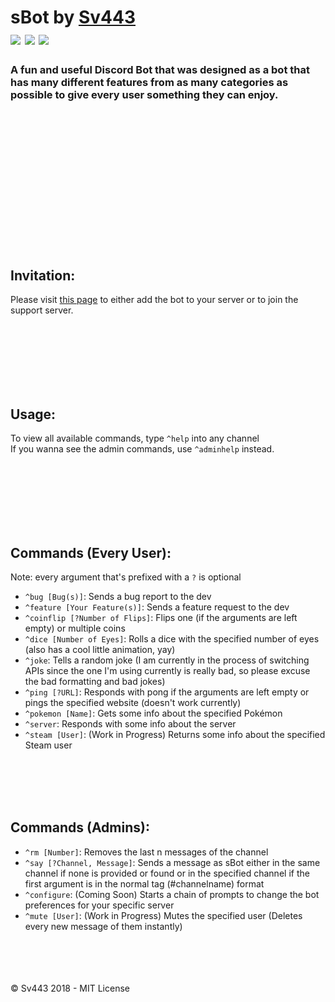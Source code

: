 # sBot by [Sv443](https://sv443.net/)<br>[![](https://img.shields.io/github/license/Sv443/CloudflareDUC.svg?style=flat-square)](https://github.com/Sv443/CloudflareDUC/blob/master/LICENSE) [![](https://img.shields.io/github/issues/Sv443/CloudflareDUC.svg?style=flat-square)](https://github.com/Sv443/CloudflareDUC/issues) [![](https://img.shields.io/github/stars/Sv443/CloudflareDUC.svg?style=flat-square)](https://github.com/Sv443/CloudflareDUC/)
### A fun and useful Discord Bot that was designed as a bot that has many different features from as many categories as possible to give every user something they can enjoy.

<br><br><br><br><br><br><br><br><br><br><br><br><br>

## Invitation:
Please visit [this page](https://sv443.net/r/sBot) to either add the bot to your server or to join the support server.

<br><br><br><br><br><br>

## Usage:
To view all available commands, type `^help` into any channel<br>
If you wanna see the admin commands, use `^adminhelp` instead.

<br><br><br><br><br><br>

## Commands (Every User):

Note: every argument that's prefixed with a `?` is optional

- `^bug [Bug(s)]`: Sends a bug report to the dev
- `^feature [Your Feature(s)]`: Sends a feature request to the dev
- `^coinflip [?Number of Flips]`: Flips one (if the arguments are left empty) or multiple coins
- `^dice [Number of Eyes]`: Rolls a dice with the specified number of eyes (also has a cool little animation, yay)
- `^joke`: Tells a random joke (I am currently in the process of switching APIs since the one I'm using currently is really bad, so please excuse the bad formatting and bad jokes)
- `^ping [?URL]`: Responds with pong if the arguments are left empty or pings the specified website (doesn't work currently)
- `^pokemon [Name]`: Gets some info about the specified Pokémon
- `^server`: Responds with some info about the server
- `^steam [User]`: (Work in Progress) Returns some info about the specified Steam user

<br><br><br><br>

## Commands (Admins):

- `^rm [Number]`: Removes the last n messages of the channel
- `^say [?Channel, Message]`: Sends a message as sBot either in the same channel if none is provided or found or in the specified channel if the first argument is in the normal tag (#channelname) format
- `^configure`: (Coming Soon) Starts a chain of prompts to change the bot preferences for your specific server
- `^mute [User]`: (Work in Progress) Mutes the specified user (Deletes every new message of them instantly)


<br><br><br><br>
© Sv443 2018 - MIT License
